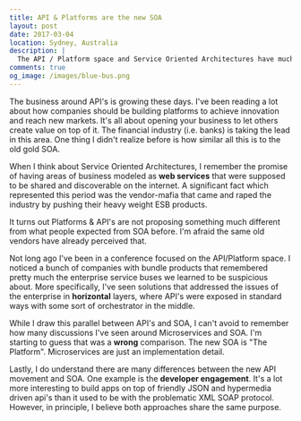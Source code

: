 ```yaml
---
title: API & Platforms are the new SOA
layout: post
date: 2017-03-04
location: Sydney, Australia
description: |
  The API / Platform space and Service Oriented Architectures have much in common, specially the appetite from vendors to sell their solutions.
comments: true
og_image: /images/blue-bus.png
---
```


The business around API's is growing these days. I've been reading a lot about how companies should be building platforms to achieve innovation and reach new markets. It's all about opening your business to let others create value on top of it. The financial industry (i.e. banks) is taking the lead in this area. One thing I didn't realize before is how similar all this is to the old gold SOA.

<!--more-->

When I think about Service Oriented Architectures, I remember the promise of having areas of business modeled as **web services** that were supposed to be shared and discoverable on the internet. A significant fact which represented this period was the vendor-mafia that came and raped the industry by pushing their heavy weight ESB products. 

<amp-img
	media="(min-width: 600px)"
    src="{{ site.cdn.http }}/images/blue-bus.svg"
    alt="enterprise-service-bus"
    width="1"
    height="1"
	class="image-right"
	layout="responsive">
</amp-img>

<amp-img
    media="(max-width: 599px)"
    src="{{ site.cdn.http }}/images/blue-bus.svg"
    alt="enterprise-service-bus"
    width="1"
    height="1"
    layout="responsive">
</amp-img>

It turns out Platforms & API's are not proposing something much different from what people expected from SOA before. I'm afraid the same old vendors have already perceived that.

Not long ago I've been in a conference focused on the API/Platform space. I noticed a bunch of companies with bundle products that remembered pretty much the enterprise service buses we learned to be suspicious about. More specifically, I've seen solutions that addressed the issues of the enterprise in **horizontal** layers, where API's were exposed in standard ways with some sort of orchestrator in the middle.

While I draw this parallel between API's and SOA, I can't avoid to remember how many discussions I've seen around Microservices and SOA. I'm starting to guess that was a **wrong** comparison. The new SOA is "The Platform". Microservices are just an implementation detail.

Lastly, I do understand there are many differences between the new API movement and SOA. One example is the **developer engagement**. It's a lot more interesting to build apps on top of friendly JSON and hypermedia driven api's than it used to be with the problematic XML SOAP protocol. However, in principle, I believe both approaches share the same purpose.
